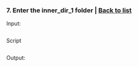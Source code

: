 ### <a id='task_7'>7. Enter the inner_dir_1 folder</a>  |  [Back to list](#back_to_list)

Input:
``` bash

```

Script
```

```

Output:
```

```
